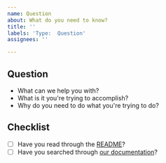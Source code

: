 ```yaml
---
name: Question
about: What do you need to know?
title: ''
labels: 'Type:  Question'
assignees: ''

---
```


## Question
* What can we help you with?
* What is it you're trying to accomplish?
* Why do you need to do what you're trying to do?

## Checklist
* [ ] Have you read through the [README](README.md)?
* [ ] Have you searched through [our documentation][docs]?

[docs]:  https://shell-logger.readthedocs.io
